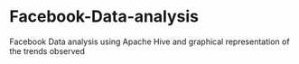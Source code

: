 # Facebook-Data-analysis
Facebook Data analysis using Apache Hive and graphical representation of the trends observed
